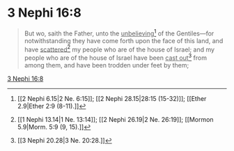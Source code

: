 # 3 Nephi 16:8

> But wo, saith the Father, unto the <u>unbelieving</u>[^a] of the Gentiles—for notwithstanding they have come forth upon the face of this land, and have <u>scattered</u>[^b] my people who are of the house of Israel; and my people who are of the house of Israel have been <u>cast out</u>[^c] from among them, and have been trodden under feet by them;

[3 Nephi 16:8](https://www.churchofjesuschrist.org/study/scriptures/bofm/3-ne/16?lang=eng&id=p8#p8)


[^a]: [[2 Nephi 6.15|2 Ne. 6:15]]; [[2 Nephi 28.15|28:15 (15-32)]]; [[Ether 2.9|Ether 2:9 (8-11).]]
[^b]: [[1 Nephi 13.14|1 Ne. 13:14]]; [[2 Nephi 26.19|2 Ne. 26:19]]; [[Mormon 5.9|Morm. 5:9 (9, 15).]]
[^c]: [[3 Nephi 20.28|3 Ne. 20:28.]]
